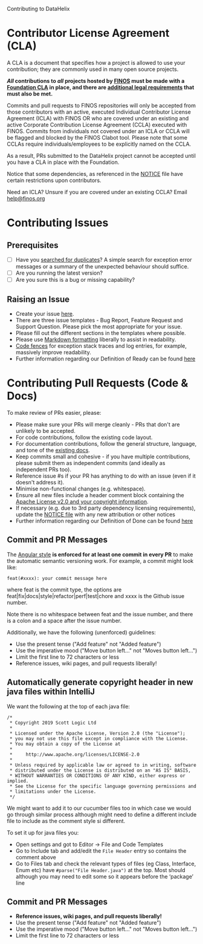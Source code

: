 Contributing to DataHelix

# Contributor License Agreement (CLA)
A CLA is a document that specifies how a project is allowed to use your
contribution; they are commonly used in many open source projects.

**_All_ contributions to _all_ projects hosted by [FINOS](https://www.finos.org/)
must be made with a
[Foundation CLA](https://finosfoundation.atlassian.net/wiki/spaces/FINOS/pages/83034172/Contribute)
in place, and there are [additional legal requirements](https://finosfoundation.atlassian.net/wiki/spaces/FINOS/pages/75530375/Legal+Requirements)
that must also be met.**

Commits and pull requests to FINOS repositories will only be accepted from those contributors with an active, executed Individual Contributor License Agreement (ICLA) with FINOS OR who are covered under an existing and active Corporate Contribution License Agreement (CCLA) executed with FINOS. Commits from individuals not covered under an ICLA or CCLA will be flagged and blocked by the FINOS Clabot tool. Please note that some CCLAs require individuals/employees to be explicitly named on the CCLA.

As a result, PRs submitted to the DataHelix project cannot be accepted until you have a CLA in place with the Foundation.

Notice that some dependencies, as referenced in the [NOTICE](https://github.com/finos/datahelix/blob/master/NOTICE) file have certain restrictions upon contributors.

Need an ICLA? Unsure if you are covered under an existing CCLA? Email [help@finos.org](mailto:help@finos.org?subject=CLA)

# Contributing Issues

## Prerequisites

* [ ] Have you [searched for duplicates](https://github.com/finos/datahelix/issues?utf8=%E2%9C%93&q=)?  A simple search for exception error messages or a summary of the unexpected behaviour should suffice.
* [ ] Are you running the latest version?
* [ ] Are you sure this is a bug or missing capability?

## Raising an Issue
* Create your issue [here](https://github.com/finos/datahelix/issues/new/choose).
* There are three issue templates - Bug Report, Feature Request and Support Question. Please pick the most appropriate for your issue.
* Please fill out the different sections in the templates where possible.
* Please use [Markdown formatting](https://help.github.com/categories/writing-on-github/)
liberally to assist in readability.
* [Code fences](https://help.github.com/articles/creating-and-highlighting-code-blocks/) for exception stack traces and log entries, for example, massively improve readability.
* Further information regarding our Definition of Ready can be found [here](https://github.com/finos/datahelix/blob/master/docs/developer/DefinitionOfReady.md)

# Contributing Pull Requests (Code & Docs)
To make review of PRs easier, please:

 * Please make sure your PRs will merge cleanly - PRs that don't are unlikely to be accepted.
 * For code contributions, follow the existing code layout.
 * For documentation contributions, follow the general structure, language, and tone of the [existing docs](https://github.com/finos/datahelix/blob/master/.github/CONTRIBUTING.md).
 * Keep commits small and cohesive - if you have multiple contributions, please submit them as independent commits (and ideally as independent PRs too).
 * Reference issue #s if your PR has anything to do with an issue (even if it doesn't address it).
 * Minimise non-functional changes (e.g. whitespace).
 * Ensure all new files include a header comment block containing the [Apache License v2.0 and your copyright information](http://www.apache.org/licenses/LICENSE-2.0#apply).
 * If necessary (e.g. due to 3rd party dependency licensing requirements), update the [NOTICE file](https://github.com/finos/datahelix/blob/master/NOTICE) with any new attribution or other notices
 * Further information regarding our Definition of Done can be found [here](https://github.com/finos/datahelix/blob/master/docs/developer/DefinitionOfDone.md) 

## Commit and PR Messages

The [Angular style](https://github.com/angular/angular.js/blob/master/DEVELOPERS.md#-git-commit-guidelines)
**is enforced for at least one commit in every PR** to make the automatic semantic versioning work.
For example, a commit might look like:

`feat(#xxxx): your commit message here`

where feat is the commit type, the options are feat|fix|docs|style|refactor|perf|test|chore
and xxxx is the Github issue number.

Note there is no whitespace between feat and the issue number, and there is a colon and a space after the issue number.

Additionally, we have the following (unenforced) guidelines:
* Use the present tense ("Add feature" not "Added feature")
* Use the imperative mood ("Move button left..." not "Moves button left...")
* Limit the first line to 72 characters or less
* Reference issues, wiki pages, and pull requests liberally!

## Automatically generate copyright header in new java files within IntelliJ

We want the following at the top of each java file:

    /*
     * Copyright 2019 Scott Logic Ltd
     *
     * Licensed under the Apache License, Version 2.0 (the "License");
     * you may not use this file except in compliance with the License.
     * You may obtain a copy of the License at
     *
     *     http://www.apache.org/licenses/LICENSE-2.0
     *
     * Unless required by applicable law or agreed to in writing, software
     * distributed under the License is distributed on an "AS IS" BASIS,
     * WITHOUT WARRANTIES OR CONDITIONS OF ANY KIND, either express or implied.
     * See the License for the specific language governing permissions and
     * limitations under the License.
     */

We might want to add it to our cucumber files too in which case we would go through similar process although might need to define a different include file to include as the comment style si different.

To set it up for java files you:

* Open settings and got to Editor -> File and Code Templates
* Go to Include tab and add/edit the `File Header` entry so contains the comment above
* Go to Files tab and check the relevant types of files (eg Class, Interface, Enum etc) have `#parse("File Header.java")` at the top.  Most should although you may need to edit some so it appears before the ‘package’ line

## Commit and PR Messages

* **Reference issues, wiki pages, and pull requests liberally!**
* Use the present tense ("Add feature" not "Added feature")
* Use the imperative mood ("Move button left..." not "Moves button left...")
* Limit the first line to 72 characters or less

